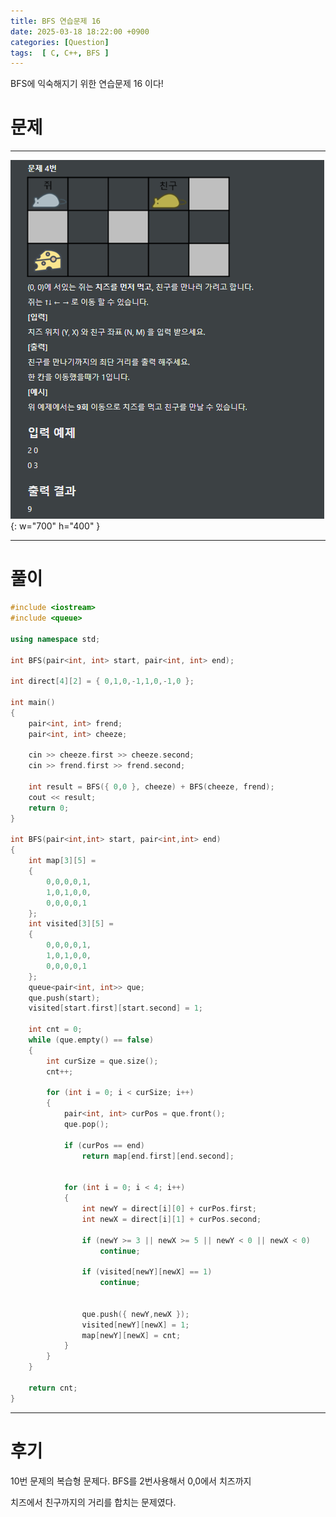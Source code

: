 ```yaml
---
title: BFS 연습문제 16
date: 2025-03-18 18:22:00 +0900
categories: [Question]  
tags:  [ C, C++, BFS ]
---
```


BFS에 익숙해지기 위한 연습문제 16 이다!

# 문제   
---------------------------------------
![Desktop View](/assets/img/bfs10.png){: w="700" h="400" }

---------------------------------------

# 풀이

```c++
#include <iostream>
#include <queue>

using namespace std;

int BFS(pair<int, int> start, pair<int, int> end);

int direct[4][2] = { 0,1,0,-1,1,0,-1,0 };

int main()
{
    pair<int, int> frend;
    pair<int, int> cheeze;
    
    cin >> cheeze.first >> cheeze.second;
    cin >> frend.first >> frend.second;
    
    int result = BFS({ 0,0 }, cheeze) + BFS(cheeze, frend);
    cout << result;
    return 0;
}

int BFS(pair<int,int> start, pair<int,int> end)
{
    int map[3][5] =
    {
        0,0,0,0,1,
        1,0,1,0,0,
        0,0,0,0,1
    };
    int visited[3][5] =
    {
        0,0,0,0,1,
        1,0,1,0,0,
        0,0,0,0,1
    };
    queue<pair<int, int>> que;
    que.push(start);
    visited[start.first][start.second] = 1;
    
    int cnt = 0;
    while (que.empty() == false)
    {
        int curSize = que.size();
        cnt++;
        
        for (int i = 0; i < curSize; i++)
        {
            pair<int, int> curPos = que.front();
            que.pop();
            
            if (curPos == end)
                return map[end.first][end.second];
            
            
            for (int i = 0; i < 4; i++)
            {
                int newY = direct[i][0] + curPos.first;
                int newX = direct[i][1] + curPos.second;
                
                if (newY >= 3 || newX >= 5 || newY < 0 || newX < 0)
                    continue;
                
                if (visited[newY][newX] == 1)
                    continue;
                
                
                que.push({ newY,newX });
                visited[newY][newX] = 1;
                map[newY][newX] = cnt;
            }
        }
    }
    
    return cnt;
}
```
---------------------------------------

# 후기

10번 문제의 복습형 문제다. BFS를 2번사용해서 0,0에서 치즈까지

치즈에서 친구까지의 거리를 합치는 문제였다.
